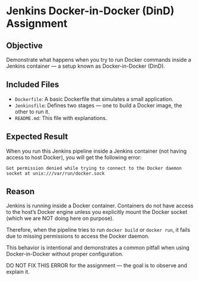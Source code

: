 
# Jenkins Docker-in-Docker (DinD) Assignment

## Objective
Demonstrate what happens when you try to run Docker commands inside a Jenkins container — a setup known as Docker-in-Docker (DinD).

## Included Files
- `Dockerfile`: A basic Dockerfile that simulates a small application.
- `Jenkinsfile`: Defines two stages — one to build a Docker image, the other to run it.
- `README.md`: This file with explanations.

## Expected Result
When you run this Jenkins pipeline inside a Jenkins container (not having access to host Docker), you will get the following error:

```
Got permission denied while trying to connect to the Docker daemon socket at unix:///var/run/docker.sock
```

## Reason
Jenkins is running inside a Docker container. Containers do not have access to the host’s Docker engine unless you explicitly mount the Docker socket (which we are NOT doing here on purpose).

Therefore, when the pipeline tries to run `docker build` or `docker run`, it fails due to missing permissions to access the Docker daemon.

This behavior is intentional and demonstrates a common pitfall when using Docker-in-Docker without proper configuration.

DO NOT FIX THIS ERROR for the assignment — the goal is to observe and explain it.
